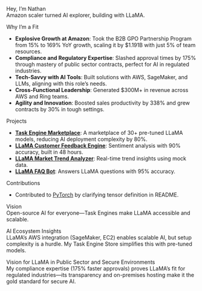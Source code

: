 Hey, I’m Nathan  
Amazon scaler turned AI explorer, building with LLaMA.

Why I’m a Fit  
- **Explosive Growth at Amazon**: Took the B2B GPO Partnership Program from 15% to 169% YoY growth, scaling it by $1.191B with just 5% of team resources.  
- **Compliance and Regulatory Expertise**: Slashed approval times by 175% through mastery of public sector contracts, perfect for AI in regulated industries.  
- **Tech-Savvy with AI Tools**: Built solutions with AWS, SageMaker, and LLMs, aligning with this role’s needs.  
- **Cross-Functional Leadership**: Generated $300M+ in revenue across AWS and Ring teams.  
- **Agility and Innovation**: Boosted sales productivity by 338% and grew contracts by 30% in tough settings.

Projects  
- **[Task Engine Marketplace](https://github.com/onepequity/task-engine-marketplace)**: A marketplace of 30+ pre-tuned LLaMA models, reducing AI deployment complexity by 80%.  
- **[LLaMA Customer Feedback Engine](https://github.com/onepequity/llama-sentiment-analyzer)**: Sentiment analysis with 90% accuracy, built in 48 hours.  
- **[LLaMA Market Trend Analyzer](https://github.com/onepequity/llama-market-trend-analyzer)**: Real-time trend insights using mock data.  
- **[LLaMA FAQ Bot](https://github.com/onepequity/llama-faq-bot)**: Answers LLaMA questions with 95% accuracy.

Contributions  
- Contributed to [PyTorch](https://github.com/pytorch/pytorch/pull/149835) by clarifying tensor definition in README.

Vision  
Open-source AI for everyone—Task Engines make LLaMA accessible and scalable.

AI Ecosystem Insights  
LLaMA’s AWS integration (SageMaker, EC2) enables scalable AI, but setup complexity is a hurdle. My Task Engine Store simplifies this with pre-tuned models.

Vision for LLaMA in Public Sector and Secure Environments  
My compliance expertise (175% faster approvals) proves LLaMA’s fit for regulated industries—its transparency and on-premises hosting make it the gold standard for secure AI.
